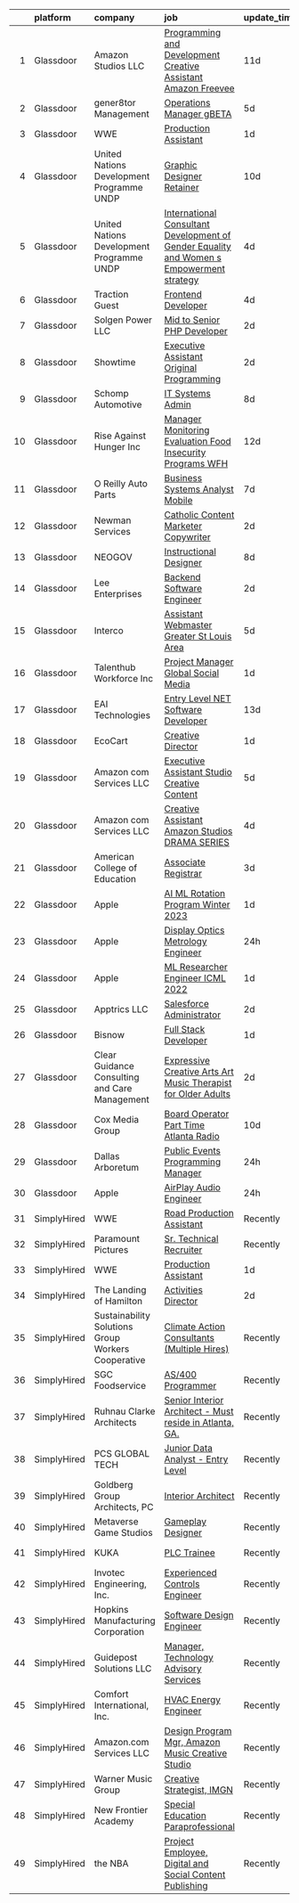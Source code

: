 

|    | platform    | company                                            | job                                                                                                                                                                                                                                                                                                                                                                                                                                                                                                                                                                                                                                                                                                                                                                                                                                                                                                                                                                                                                                                                                                                                                                                                                                                                                                                                                                      | update_time   | location                   |
|---:|:------------|:---------------------------------------------------|:-------------------------------------------------------------------------------------------------------------------------------------------------------------------------------------------------------------------------------------------------------------------------------------------------------------------------------------------------------------------------------------------------------------------------------------------------------------------------------------------------------------------------------------------------------------------------------------------------------------------------------------------------------------------------------------------------------------------------------------------------------------------------------------------------------------------------------------------------------------------------------------------------------------------------------------------------------------------------------------------------------------------------------------------------------------------------------------------------------------------------------------------------------------------------------------------------------------------------------------------------------------------------------------------------------------------------------------------------------------------------|:--------------|:---------------------------|
|  1 | Glassdoor   | Amazon Studios LLC                                 | [Programming and Development Creative Assistant  Amazon Freevee](https://www.glassdoor.com/partner/jobListing.htm?pos=113&ao=1136043&s=58&guid=00000181c2d8941d85c413fb3e552add&src=GD_JOB_AD&t=SR&vt=w&cs=1_69e75fae&cb=1656831383010&jobListingId=1007954125442&jrtk=3-0-1g71dh527kcko801-1g71dh52skuhv800-3310ee7fa5def582-)                                                                                                                                                                                                                                                                                                                                                                                                                                                                                                                                                                                                                                                                                                                                                                                                                                                                                                                                                                                                                                          | 11d           | Culver City, CA            |
|  2 | Glassdoor   | gener8tor Management                               | [Operations Manager   gBETA](https://www.glassdoor.com/partner/jobListing.htm?pos=124&ao=1136043&s=58&guid=00000181c2d8941d85c413fb3e552add&src=GD_JOB_AD&t=SR&vt=w&cs=1_fb39b7ac&cb=1656831383011&jobListingId=1007966992315&jrtk=3-0-1g71dh527kcko801-1g71dh52skuhv800-fbe52ebd9cc20a93-)                                                                                                                                                                                                                                                                                                                                                                                                                                                                                                                                                                                                                                                                                                                                                                                                                                                                                                                                                                                                                                                                              | 5d            | Remote                     |
|  3 | Glassdoor   | WWE                                                | [Production Assistant](https://www.glassdoor.com/partner/jobListing.htm?pos=118&ao=1136043&s=58&guid=00000181c2d8941d85c413fb3e552add&src=GD_JOB_AD&t=SR&vt=w&cs=1_ac37b67a&cb=1656831383011&jobListingId=1007977639094&jrtk=3-0-1g71dh527kcko801-1g71dh52skuhv800-def741c15484349b-)                                                                                                                                                                                                                                                                                                                                                                                                                                                                                                                                                                                                                                                                                                                                                                                                                                                                                                                                                                                                                                                                                    | 1d            | Stamford, CT               |
|  4 | Glassdoor   | United Nations Development Programme  UNDP         | [Graphic Designer  Retainer ](https://www.glassdoor.com/partner/jobListing.htm?pos=111&ao=1136043&s=58&guid=00000181c2d8941d85c413fb3e552add&src=GD_JOB_AD&t=SR&vt=w&cs=1_6e4c9a07&cb=1656831383010&jobListingId=1007957267554&jrtk=3-0-1g71dh527kcko801-1g71dh52skuhv800-9eb7f1d2f1fc61df-)                                                                                                                                                                                                                                                                                                                                                                                                                                                                                                                                                                                                                                                                                                                                                                                                                                                                                                                                                                                                                                                                             | 10d           | Remote                     |
|  5 | Glassdoor   | United Nations Development Programme  UNDP         | [International Consultant   Development of Gender Equality and Women s Empowerment strategy](https://www.glassdoor.com/partner/jobListing.htm?pos=120&ao=1136043&s=58&guid=00000181c2d8941d85c413fb3e552add&src=GD_JOB_AD&t=SR&vt=w&cs=1_f7fdbad5&cb=1656831383011&jobListingId=1007969018475&jrtk=3-0-1g71dh527kcko801-1g71dh52skuhv800-aec983fb00d17ef3-)                                                                                                                                                                                                                                                                                                                                                                                                                                                                                                                                                                                                                                                                                                                                                                                                                                                                                                                                                                                                              | 4d            | Remote                     |
|  6 | Glassdoor   | Traction Guest                                     | [Frontend Developer](https://www.glassdoor.com/partner/jobListing.htm?pos=127&ao=1136043&s=58&guid=00000181c2d8941d85c413fb3e552add&src=GD_JOB_AD&t=SR&vt=w&cs=1_1f515638&cb=1656831383016&jobListingId=1007968874372&jrtk=3-0-1g71dh527kcko801-1g71dh52skuhv800-13756378bb07c79a-)                                                                                                                                                                                                                                                                                                                                                                                                                                                                                                                                                                                                                                                                                                                                                                                                                                                                                                                                                                                                                                                                                      | 4d            | Seattle, WA                |
|  7 | Glassdoor   | Solgen Power LLC                                   | [Mid to Senior PHP Developer](https://www.glassdoor.com/partner/jobListing.htm?pos=125&ao=1136043&s=58&guid=00000181c2d8941d85c413fb3e552add&src=GD_JOB_AD&t=SR&vt=w&ea=1&cs=1_c4fc5f6d&cb=1656831383011&jobListingId=1007974815877&jrtk=3-0-1g71dh527kcko801-1g71dh52skuhv800-4745d4a728104e21-)                                                                                                                                                                                                                                                                                                                                                                                                                                                                                                                                                                                                                                                                                                                                                                                                                                                                                                                                                                                                                                                                        | 2d            | Remote                     |
|  8 | Glassdoor   | Showtime                                           | [Executive Assistant  Original Programming](https://www.glassdoor.com/partner/jobListing.htm?pos=117&ao=1136043&s=58&guid=00000181c2d8941d85c413fb3e552add&src=GD_JOB_AD&t=SR&vt=w&cs=1_87c7e6eb&cb=1656831383011&jobListingId=1007974551030&jrtk=3-0-1g71dh527kcko801-1g71dh52skuhv800-f57a47ed9cc39408-)                                                                                                                                                                                                                                                                                                                                                                                                                                                                                                                                                                                                                                                                                                                                                                                                                                                                                                                                                                                                                                                               | 2d            | West Hollywood, CA         |
|  9 | Glassdoor   | Schomp Automotive                                  | [IT Systems Admin](https://www.glassdoor.com/partner/jobListing.htm?pos=102&ao=1110586&s=58&guid=00000181c2d8941d85c413fb3e552add&src=GD_JOB_AD&t=SR&vt=w&cs=1_925bf940&cb=1656831383009&jobListingId=1007961841572&cpc=7C4254ED5020F855&jrtk=3-0-1g71dh527kcko801-1g71dh52skuhv800-3bb18efab67f0d6a--6NYlbfkN0A8ZMKG7zTudAAPfQw79Y0U7EdReUZql8HHyjY-vKvFpAGYXyW-fDsC_LNPfhfx_2nnZOusIQ8ZRPOQmvM4hGvCxzY9KggaOdbOVImb4icAhQOczWnoQ-oiZSj7xeIOO_aK3J6rLCGjz0n7jHG32-ksxk1odIoRVCuF8R4RcKiIGhIyO8odR0xDXATCe4bwxJP9HWSik3Ieyp5caeeGMg00_l3LYTVuml5gAdtmhoo9qQsuEX-e87Lss27bIpR6PwkCG_hDxytGUKaFAETJw2PRWvrcRbt17Q-8fo74qAemwo0S5OXls1bx7pa-p8acHtCCgq8VYLCHkd90XyDsRRNlEzBsGUDc6-0-kNvcoHHzpC1nmAPrL03gmDNNwlXXSK3b7bv4g7ipAVAFRqmQo9Gy0DTvfSgMYTDKZhDbVZpRv5iam07hPtRQPlhl2ljuHxB2jhFXXBk5XgfExNowANOq_Wikxk8wqBzeejsW5Dkabw0F7iIhVmXlHX3x0mQAs9dumTVSu6JZGn7KSc89_pWwJpypNAGWZQRq--qi4yrp8OgEkO6v1VuD11aPey0kg23PfsuZ2eKG6xuzwPIRHyEmwgSuPGG58sCWXWmuBUN3mYcD7rysckt1A1KAc2A4Uy_Uwoui5HVDDThvzingK3Wqgg61sDkKTdmy_8ZscW3V6pBEO6QaI81ZwyTTFqBit2gyRj3kuMxhQgXvmAywKKRRP6Lg5d_WJXhF8vKujIlctALWUmcKZCb-mBCcEjerAHLPY7Wm9SkCw8Saz4-i9CZlzYm4oTMazJnUpk_8YsJdm8ACqGx6eX3gMsAx2LyVaQ42VXwkuMiNHfqiBmehqMPHhd_YFBXGBozIw8brm5V4bkxzOTDoJDmz_9Yg4rnUReaX8uQQ481uUbMP_b1YA15oSEqOMEpC0cZwSkD8noqaTnVOoiMEoG5sLmXfxDAEPN_vW6e_n_LbvO2TlQBlEcCI)                                   | 8d            | Highlands Ranch, CO        |
| 10 | Glassdoor   | Rise Against Hunger  Inc                           | [Manager  Monitoring   Evaluation  Food Insecurity Programs    WFH](https://www.glassdoor.com/partner/jobListing.htm?pos=106&ao=1110586&s=58&guid=00000181c2d8941d85c413fb3e552add&src=GD_JOB_AD&t=SR&vt=w&cs=1_380bbb72&cb=1656831383009&jobListingId=1007951564485&cpc=8795CF9063CD573D&jrtk=3-0-1g71dh527kcko801-1g71dh52skuhv800-fd500f40e60dadd9--6NYlbfkN0CyPZmHBUmM81fNjMOMVjVZKwyGtfr3pwzIAvs7qgh2_Cq_FzwtJPp6QWJ80ZEZNEoAQpup8ijfuOvRoMw42xgVJggSGfgjNjokzedY89vhXD_AqFzWiBzW0CIhcS0ogIuV6nQjK9IWlCvhLm0i99mIKzblphndO-c_rbz3b0U4h8tv2cw_RunVNNpbYF_lR3hhei2EZw1hSsynM3598Pr1kdCXcNly5kvJZYJ4M79EkzidJMrCkn1epAT6EfOAYO0Aj5K6pBRUQOVpgkTa47b4WFMicdQlTT8vP54gr92XSIMPmzTjrpVXFcpyEDQT7Slj0zDbcLh8m5K9Vobiq9rSMedK96Os-yFSQWXEmBwhb8SiLQ50gazHaA8DLwssmKDJmYoX3FlFkJLPAEsC_VzMjQVrCGla1OOSgv62cUlc709l9lB_ot3tsGEPz3nKx6nj0qkHLqqF43SdNR_wiA9IsK-QgevvOLOpAuS-bINTbOMlmAT5Jgmca-bVLxBN_o8%3D)                                                                                                                                                                                                                                                                                                                                                                                                                                                                    | 12d           | Remote                     |
| 11 | Glassdoor   | O Reilly Auto Parts                                | [Business Systems Analyst Mobile](https://www.glassdoor.com/partner/jobListing.htm?pos=128&ao=1136043&s=58&guid=00000181c2d8941d85c413fb3e552add&src=GD_JOB_AD&t=SR&vt=w&ea=1&cs=1_4a6550f3&cb=1656831383016&jobListingId=1007963401077&jrtk=3-0-1g71dh527kcko801-1g71dh52skuhv800-704f7619c170a3a4-)                                                                                                                                                                                                                                                                                                                                                                                                                                                                                                                                                                                                                                                                                                                                                                                                                                                                                                                                                                                                                                                                    | 7d            | Remote                     |
| 12 | Glassdoor   | Newman Services                                    | [Catholic Content Marketer Copywriter](https://www.glassdoor.com/partner/jobListing.htm?pos=112&ao=1136043&s=58&guid=00000181c2d8941d85c413fb3e552add&src=GD_JOB_AD&t=SR&vt=w&ea=1&cs=1_9b1192f0&cb=1656831383010&jobListingId=1007975214571&jrtk=3-0-1g71dh527kcko801-1g71dh52skuhv800-808f396dd8657827-)                                                                                                                                                                                                                                                                                                                                                                                                                                                                                                                                                                                                                                                                                                                                                                                                                                                                                                                                                                                                                                                               | 2d            | Dallas, TX                 |
| 13 | Glassdoor   | NEOGOV                                             | [Instructional Designer](https://www.glassdoor.com/partner/jobListing.htm?pos=116&ao=1136043&s=58&guid=00000181c2d8941d85c413fb3e552add&src=GD_JOB_AD&t=SR&vt=w&cs=1_f2c3756f&cb=1656831383011&jobListingId=1007962267083&jrtk=3-0-1g71dh527kcko801-1g71dh52skuhv800-9fefe58a06a40dd7-)                                                                                                                                                                                                                                                                                                                                                                                                                                                                                                                                                                                                                                                                                                                                                                                                                                                                                                                                                                                                                                                                                  | 8d            | Remote                     |
| 14 | Glassdoor   | Lee Enterprises                                    | [Backend Software Engineer](https://www.glassdoor.com/partner/jobListing.htm?pos=130&ao=1136043&s=58&guid=00000181c2d8941d85c413fb3e552add&src=GD_JOB_AD&t=SR&vt=w&ea=1&cs=1_3ef9a928&cb=1656831383017&jobListingId=1007974899590&jrtk=3-0-1g71dh527kcko801-1g71dh52skuhv800-867f7f4fd0a86fe2-)                                                                                                                                                                                                                                                                                                                                                                                                                                                                                                                                                                                                                                                                                                                                                                                                                                                                                                                                                                                                                                                                          | 2d            | Remote                     |
| 15 | Glassdoor   | Interco                                            | [Assistant Webmaster    Greater St  Louis Area](https://www.glassdoor.com/partner/jobListing.htm?pos=104&ao=1110586&s=58&guid=00000181c2d8941d85c413fb3e552add&src=GD_JOB_AD&t=SR&vt=w&cs=1_3d79a300&cb=1656831383009&jobListingId=1007965485614&cpc=0C1A14C72F2C651E&jrtk=3-0-1g71dh527kcko801-1g71dh52skuhv800-7b46df5e5959713c--6NYlbfkN0AZhccrYCUSJlZEde1UnGXnwlG1V9FU8luw-eezWnVYrwkZU9Nn3vDP2-UrMJ-b6pyT_6nJM735vnULW9BzI-aPGf21a2p0ucb4pUqxker-jt_MxUzrkx5dEuxBsKW_xK8WAKFS6Kae0KyGOvlWGOO_b1aDjmHOQES94ObST1sA8F601tiPJ7R8PWTH2NUxOCGZDQdquSrgc7LrgTAKDlUJpWLBz_KUTLqvAerzCE0217nsD5EvS52HCXE78tvIc1sZjXJ34NngVnEQEYzA1sbVpOMPrW9Pk3AwEYNbH3GadqhK3uVzjAK3K_zlvfF1U9ZsVnnDTO66Cz1oWy1w7ddPNw8mbnHgaPae2eeEpa0s4AYMP10dEXshpUAbl7N_xqghwwvCysiHzah1fkvLaGF0cjFDiMqGoT5Vx6JEI6DGN6P-jvqpN7qw0de-VQ0-hO_XKZZUfLD8CMM7WLX0WTFYdslM5BGXoSJhiBGwR50FlJ1K5vM0G37W04_RmysRdFeb_FeRkabLHLFkqZrK85D239J7B-O0lcLgZASePppmLg%3D%3D)                                                                                                                                                                                                                                                                                                                                                                                                                                          | 5d            | Madison, IL                |
| 16 | Glassdoor   | Talenthub Workforce  Inc                           | [Project Manager Global Social Media](https://www.glassdoor.com/partner/jobListing.htm?pos=109&ao=1110586&s=58&guid=00000181c2d8941d85c413fb3e552add&src=GD_JOB_AD&t=SR&vt=w&ea=1&cs=1_cfe6a7be&cb=1656831383010&jobListingId=1007977276456&cpc=F41FEAB56D215062&jrtk=3-0-1g71dh527kcko801-1g71dh52skuhv800-9d9d33b3fd051346--6NYlbfkN0DpwFV3tuw9vFlML3xauMsT_S9XsNg3VdZNHiuyFzGFE3ciwNCiWa1qTVbJP6xa3o1Duwbcn6FIY8dVKNAXdp6rAv0AR1o6Z79rWwQki84qH3J0T-pZxjDZROF39Ck1h9-RKUBVjYLUD3eHJBvyzETjssWTehzA7iWh8MhKiUXGVCI910KlhYYyCZOkGTHcurwz0_w7xaDzZNbpemFEWTEoec6OMS1jL_4uRgNSB4IgUtDVt-safMrf1HBTnYRpyOOXDLf-QMh5n0NNpbgsv5NWg_GMXiqkTDlb2a_tvGOcfP-DFpdIAngkoC5Yb_8gRPLyaUBsy5q7SPcbF4BDItynohOYbe1l2XBPNHij9GkZcRLrGc4xYvAENVySXpDWINVvGdz1fL0Z4cTJh4d5Yea72fDJYXSZVASfTN_10X0eBiff3TzFZEY0Flvfrg3FfLs8BE4k6HaYBMyYAOHQM2PDpyo2rs8jz1gvXAM_9mfabMQTT1Vv6qz95XkMq-ZsrY1aOBCMcOuUizmP6CUzf4W0)                                                                                                                                                                                                                                                                                                                                                                                                                                                                           | 1d            | Newark, NJ                 |
| 17 | Glassdoor   | EAI Technologies                                   | [Entry Level  NET Software Developer](https://www.glassdoor.com/partner/jobListing.htm?pos=105&ao=1110586&s=58&guid=00000181c2d8941d85c413fb3e552add&src=GD_JOB_AD&t=SR&vt=w&cs=1_e9269158&cb=1656831383009&jobListingId=1007949466782&cpc=4F748F1840550ABC&jrtk=3-0-1g71dh527kcko801-1g71dh52skuhv800-932e3c7dd30e651e--6NYlbfkN0BkyVyI3uzmcA9Hk0QF97k2oWtllSQatNLZYd8AAWoe5804uzGbN2hO0o37koSYC5x4AiofaZI9_hqJdO5GYSzkn2Zmydyd7wuV0eiEp8yu9Jmg4Afg58BLss2HRwcd-YxvSFKVaXxbB-PB1saeDkazMjCgr6SjYd-oT6_Bgi26FhLW7FLhCvDev97-lCEYqYBGP4ZeWyuqvwJjhMVYv9kuRRCWJZmQw9plchNlkHT5Vtctlw8bflLS-kLTbvQx58HII2D6t4Mc9qDENtf-v1Foi_BP1CS-zLN2FMS3x_oHGznet9dEmdNX4RDZugHg71gHo4aWLSYoiE1wpqlYnmIAnjDTnec049qKZ9_2y94uoA36iHrUN2nYz4slJ9digv5kLwwpTJyn6IuJlL4S0555UvhXOEvrIsl5nALJ0oJD9zXdqnNzYDNEVxOaGjHvWaQZkd9D2phDuJG8S4i539EhqHXz3kGcdCaSW7wXUDl0kjX2lbacX5nLCiWbRenaT9TV_yUAJlb5WZJ7n43-u6gmL64tpZS-C1tkSc5QzCQLjqwtauAQ-8mkJ6G92M0B80A9mCiQtUXfaHkJrAOhDVRPvvnaPPs9yry5LNJJscSQbAof1rPXkrYobKvcLV3fcj7mmqD_W9kzS_I4q4VOmy2GF31MVqTQzsNYoXKhp4CXo0jc66RKlYUhLY82rdlN3RtMTWYaTGcHUWKfOs5cTp-YSVZQLptoRw_4Lcve7gwx81UPlVvWPV8_3t1CqNJ-tCo%3D)                                                                                                                                                                                                                                  | 13d           | Vienna, VA                 |
| 18 | Glassdoor   | EcoCart                                            | [Creative Director](https://www.glassdoor.com/partner/jobListing.htm?pos=121&ao=1136043&s=58&guid=00000181c2d8941d85c413fb3e552add&src=GD_JOB_AD&t=SR&vt=w&ea=1&cs=1_08bd9c3a&cb=1656831383011&jobListingId=1007978084353&jrtk=3-0-1g71dh527kcko801-1g71dh52skuhv800-5204d5f80a835dda-)                                                                                                                                                                                                                                                                                                                                                                                                                                                                                                                                                                                                                                                                                                                                                                                                                                                                                                                                                                                                                                                                                  | 1d            | Remote                     |
| 19 | Glassdoor   | Amazon com Services LLC                            | [Executive Assistant  Studio Creative Content](https://www.glassdoor.com/partner/jobListing.htm?pos=115&ao=1136043&s=58&guid=00000181c2d8941d85c413fb3e552add&src=GD_JOB_AD&t=SR&vt=w&cs=1_316edc5a&cb=1656831383011&jobListingId=1007966736298&jrtk=3-0-1g71dh527kcko801-1g71dh52skuhv800-dba37e8a5f1e7613-)                                                                                                                                                                                                                                                                                                                                                                                                                                                                                                                                                                                                                                                                                                                                                                                                                                                                                                                                                                                                                                                            | 5d            | Culver City, CA            |
| 20 | Glassdoor   | Amazon com Services LLC                            | [Creative Assistant    Amazon Studios   DRAMA SERIES](https://www.glassdoor.com/partner/jobListing.htm?pos=110&ao=1136043&s=58&guid=00000181c2d8941d85c413fb3e552add&src=GD_JOB_AD&t=SR&vt=w&cs=1_c64f4a64&cb=1656831383010&jobListingId=1007967893286&jrtk=3-0-1g71dh527kcko801-1g71dh52skuhv800-3febe796977aa47c-)                                                                                                                                                                                                                                                                                                                                                                                                                                                                                                                                                                                                                                                                                                                                                                                                                                                                                                                                                                                                                                                     | 4d            | Culver City, CA            |
| 21 | Glassdoor   | American College of Education                      | [Associate Registrar](https://www.glassdoor.com/partner/jobListing.htm?pos=123&ao=1136043&s=58&guid=00000181c2d8941d85c413fb3e552add&src=GD_JOB_AD&t=SR&vt=w&cs=1_8dc3e010&cb=1656831383011&jobListingId=1007972057282&jrtk=3-0-1g71dh527kcko801-1g71dh52skuhv800-425c53bdadd03702-)                                                                                                                                                                                                                                                                                                                                                                                                                                                                                                                                                                                                                                                                                                                                                                                                                                                                                                                                                                                                                                                                                     | 3d            | Remote                     |
| 22 | Glassdoor   | Apple                                              | [AI ML Rotation Program   Winter 2023](https://www.glassdoor.com/partner/jobListing.htm?pos=103&ao=1110586&s=58&guid=00000181c2d8941d85c413fb3e552add&src=GD_JOB_AD&t=SR&vt=w&cs=1_2f4ab937&cb=1656831383009&jobListingId=1007978378411&cpc=F4EED0218A761C36&jrtk=3-0-1g71dh527kcko801-1g71dh52skuhv800-bb25ae80f8619047--6NYlbfkN0BvKrLyj5gPmtZO9T8euul8TCxuuKNOtzRJOomxnwSEodTz2Bc-sPZl1dBMH13w-jMp7PyukxaJsr2doQOJNnmgv7OHG98ZAaz3h1xTFkWhjyt1vDGaV5k86C-O1qt0IPYZPP9K0yli4U_mU7PKvVIcCK_0qSidfVsTyeaoIf0xvOr-4YeJEUEYlpIJ7SOoO3k8naYHDTtQ3kWCiuNReAvsw__cwy787GNCnnUkPHCRsEg7TrLuPHU4w8IuTfW4LEtxQeZRPR_Ip-UMlZuOKp07Ik07dR7Ngb76ii2xRwS95RgWmPrdwGQn_wLh-99a2pu1PjJi5u3in8Ys1eGOXxrPCxDaiyX1gQY2ZmuMc6Rc9Ab3sstRswAj7pWnRuUCQ74f_VdoB3KtR6mI1VHKo7ughzTwTR-FtTY7v9Y-CZ48eaSfp0uGh9vSHhCJjsZPOT6J-w_S11kR1vAgIK7jtrYxBIRiKWrWS6GQbStXTWWuNTNWFrqTgTIMerqh7er4a-ASKO--ThFYk8EHb1HcJmyahEvZocWEvNEFxt-aydGu2uE4bO87-xXd_gAInxRW31EbzrlpUdEL3AOTGGLy6gsPwjYD0Nf0YaYHCzCMpWxp6daHkqM7kmjIqhtcuDxXIg5HMmYp_OhU0dN2mP8EhYiCzTv3eZFLIHwPtoc_eCCCth4xrnxV2OTq0s2MBChgFyKibFbgl1OTwAmUFAJrHSoXkBBgAscILZTG8VefKBu5oJeKSfdFH3tndOkOBTNRV43LoTM_on0RRYP1jGSdpUR-ZsKFU2XPsTaPlydqdjqHsu2Ja22pPrXtrXjC1MofhN0_Ga0wS7amnCPXpv3cpz6dvfTEHqFBfa1dfTGsEmrpzzfpWxcstz7PvN5xJM4FR9zJdYMslLDs4YbB4N7DKIEb6A4LCDxUUKF0b2hTeJ9-sBs8UGocdReZmPKmVVvcUagj8ysKi8nSAdef_9aKDTSi18NFgBB9gqI%3D) | 1d            | Seattle, WA                |
| 23 | Glassdoor   | Apple                                              | [Display Optics Metrology Engineer](https://www.glassdoor.com/partner/jobListing.htm?pos=107&ao=1110586&s=58&guid=00000181c2d8941d85c413fb3e552add&src=GD_JOB_AD&t=SR&vt=w&cs=1_b676baaa&cb=1656831383009&jobListingId=1007979187817&cpc=AC285F3A3ECA6BB0&jrtk=3-0-1g71dh527kcko801-1g71dh52skuhv800-c2dc4a0242763ff7--6NYlbfkN0BvKrLyj5gPmtZO9T8euul8TCxuuKNOtzRJOomxnwSEodTz2Bc-sPZlO_uSwsktAegCjBFkktJ1Xm6JrWnpZB4VkibBxM6bnp8IjOBggRQmU2n6Iu_UqwqEIe8fkn5JNmwcKXvawSm_w7Wxqg4IWbbIZIcnAxsQ4dlN5z7ZoSmS6hI1GY3xGGmXOUkKHtLWoFvF1AB_fUWe9pVlbMON0Q-Cj6jJo_MguqEYfGYMsgqmcZZ8uwfP61_8PRbexxS1u1NMpjmzoZnjCwcQcgtXtqvFhIU87kBCmkhqBqyawlbqSzWlAowtwSa0mEs06RNLVvoYtN04fJVgQmTd_Q2-EJzaVrJmGrJRkgNqZK7IFbOZAxm1K1GBRChJhlUhwK1xlbwTa_bzoLnubLYOa063bnGLg9QS62Q6CM-oyUqHFEaqYrwo5HElUTQsloLi-kCM6s-2O4H0WlbJXlKt_2XPqsYo6PUT9UDS7CzfjbOuqfbTzt8YVw8PsuA5oFkbzoEaFQZRPa3kqDQnAiOsGy9ed4dKDxU0xiq8pYFHed-JieKaObKUkZHZMemMI1ElpPUjJck3wyNlhPstj7q5JiTY-WgoWrRZwZJ9Qi4FbBoRMe_9kAb57NYqjy3JxKcoEXSN_m8JFU_i5_xbbDXFAcYGwysfGn48EMqsddof0KnRxRi-EufMwCnscS1qSLv0VteyyG-FXNCB2VDat20rXB39gtq2ilQo_Yci5tnYXHf32YFxgPveuY1tT-DcciqDZN3EKXmUchBwda2BQwSZ3LBhUQoJpiqzX0eo4P7yDvebDkb40OZUCqjkkCbyGbgx4I7GUHFTmXopbjwLBKwsPrGLsAd7u8NgkBGi-Q2YbjdyOUx5P-Uj30glC-cy4_okiUF2y0Luy5jA96xNY1YUQUyMeXplpmjxJi2_5S04PVNikemH_ZGEBKKxK_jzzkA-6TuR0UGnaVhK_PCj0iPAj6Wv5eaA)                  | 24h           | Cupertino, CA              |
| 24 | Glassdoor   | Apple                                              | [ML Researcher   Engineer  ICML 2022 ](https://www.glassdoor.com/partner/jobListing.htm?pos=126&ao=1136043&s=58&guid=00000181c2d8941d85c413fb3e552add&src=GD_JOB_AD&t=SR&vt=w&cs=1_9511fa36&cb=1656831383016&jobListingId=1007977376332&jrtk=3-0-1g71dh527kcko801-1g71dh52skuhv800-ebdaa431a03aec32-)                                                                                                                                                                                                                                                                                                                                                                                                                                                                                                                                                                                                                                                                                                                                                                                                                                                                                                                                                                                                                                                                    | 1d            | Cupertino, CA              |
| 25 | Glassdoor   | Apptrics LLC                                       | [Salesforce Administrator](https://www.glassdoor.com/partner/jobListing.htm?pos=119&ao=1136043&s=58&guid=00000181c2d8941d85c413fb3e552add&src=GD_JOB_AD&t=SR&vt=w&ea=1&cs=1_0e256e89&cb=1656831383011&jobListingId=1007972990794&jrtk=3-0-1g71dh527kcko801-1g71dh52skuhv800-c0610486f298ef2d-)                                                                                                                                                                                                                                                                                                                                                                                                                                                                                                                                                                                                                                                                                                                                                                                                                                                                                                                                                                                                                                                                           | 2d            | Atlanta, GA                |
| 26 | Glassdoor   | Bisnow                                             | [Full Stack Developer](https://www.glassdoor.com/partner/jobListing.htm?pos=129&ao=1136043&s=58&guid=00000181c2d8941d85c413fb3e552add&src=GD_JOB_AD&t=SR&vt=w&cs=1_030ed089&cb=1656831383016&jobListingId=1007977794895&jrtk=3-0-1g71dh527kcko801-1g71dh52skuhv800-3f1c6a61349425e0-)                                                                                                                                                                                                                                                                                                                                                                                                                                                                                                                                                                                                                                                                                                                                                                                                                                                                                                                                                                                                                                                                                    | 1d            | Remote                     |
| 27 | Glassdoor   | Clear Guidance Consulting and Care Management      | [Expressive Creative Arts Art Music Therapist for Older Adults](https://www.glassdoor.com/partner/jobListing.htm?pos=101&ao=1110586&s=58&guid=00000181c2d8941d85c413fb3e552add&src=GD_JOB_AD&t=SR&vt=w&ea=1&cs=1_0cf6c0e3&cb=1656831383009&jobListingId=1007973576739&cpc=5B5ECFBC4228ADCA&jrtk=3-0-1g71dh527kcko801-1g71dh52skuhv800-645a36b3915d14df--6NYlbfkN0CKMr_jd6-Uhsc2oVLdD4PUDR--4rkgzVidIuDZ_BJwwUMEFCr_IjW44p4gBQzIIZ2p1FjpZg6zax9X0HeVHmrjtleYQb1emFUsYGZ_LEtW9X208vApFa5xTgI9No334sc0Ovj7s5iHhmYxgkPD_tNPPdevJ-fXtYGUh5KvH_nCE0cTgpYYbtgnznpIpS0i4mj6BdwaaZKKXfBhPfE77ky7xKqFwalULzwTaEpnHywZ9elpquoRno2HJ0j-3sq2hmK9f7cYrfjJw1qxQiGRIFYAkEl5xVBfvuwkr_hrLkz7pkj0mSIIZhAP7VaDmVotxOGh7OKMf1tpBcSkdC4-Gs6m7DHjUOEgZT38ChjTN3mWFF9HPEqP0XlYpOA8u5NKs7JIXI8kWLsGhKsi6u8-0-5V1fe_NTmGncYR9LF6XZfzIwT45OC-g6ZIeXf3wjYw5RAzB8SOjdxktViK72-ZNzOnDE5nWZ1lTZE6XmQpUC6O_8Fdk7PMQ5DKzqL8qOCMsf4WZvZwiY_Uqg%3D%3D)                                                                                                                                                                                                                                                                                                                                                                                                                                                     | 2d            | Massachusetts              |
| 28 | Glassdoor   | Cox Media Group                                    | [Board Operator  Part Time    Atlanta Radio](https://www.glassdoor.com/partner/jobListing.htm?pos=122&ao=1136043&s=58&guid=00000181c2d8941d85c413fb3e552add&src=GD_JOB_AD&t=SR&vt=w&cs=1_f8c0f25e&cb=1656831383011&jobListingId=1007957237561&jrtk=3-0-1g71dh527kcko801-1g71dh52skuhv800-7deaf82f9d18c86c-)                                                                                                                                                                                                                                                                                                                                                                                                                                                                                                                                                                                                                                                                                                                                                                                                                                                                                                                                                                                                                                                              | 10d           | Atlanta, GA                |
| 29 | Glassdoor   | Dallas Arboretum                                   | [Public Events Programming Manager](https://www.glassdoor.com/partner/jobListing.htm?pos=114&ao=1136043&s=58&guid=00000181c2d8941d85c413fb3e552add&src=GD_JOB_AD&t=SR&vt=w&cs=1_84b70068&cb=1656831383010&jobListingId=1007979189916&jrtk=3-0-1g71dh527kcko801-1g71dh52skuhv800-5e7d1b71d3694037-)                                                                                                                                                                                                                                                                                                                                                                                                                                                                                                                                                                                                                                                                                                                                                                                                                                                                                                                                                                                                                                                                       | 24h           | Dallas, TX                 |
| 30 | Glassdoor   | Apple                                              | [AirPlay Audio Engineer](https://www.glassdoor.com/partner/jobListing.htm?pos=108&ao=1110586&s=58&guid=00000181c2d8941d85c413fb3e552add&src=GD_JOB_AD&t=SR&vt=w&cs=1_cd105721&cb=1656831383010&jobListingId=1007979187838&cpc=C4A69CCDBB3B9599&jrtk=3-0-1g71dh527kcko801-1g71dh52skuhv800-da447fa5bfdbfd99--6NYlbfkN0BvKrLyj5gPmtZO9T8euul8TCxuuKNOtzRJOomxnwSEodTz2Bc-sPZlC5mDe-NOaJiV4pkcEWnR3FOaKq2sit14hJicMiAcSq5M2iAWL_PEoB-j7Vx-0jaqnJwGY4l5C_grqX0Uy3lc_qebUPbwsOANojKecxkaP3IJLyc8qcy9WcTvnXeL8x_v2s6kIrgBUmFcQDHOqwUDnEIbS_MXhC13kk2WMM4ufmN9huxjFO2CV3yARbWCvj1uDmgB6XlRiEaCPqtJHjIvzWMxNO3-GqPUJejHEREuA1GzYJ9eGaRqpWsBo5HYf8SIWcde6wOuE4flHerA4go3C0bS_HO-l-C9-y7QUOxC-zzTHs1fUkoNf1QbYAbNV0Siww5n4rhEZVspia_Ear9lgslVv6OlndO_hKW3LTVdC2JhFUEd26lnalPtMbH557pedr2AgO38t0oVSLPEzBQZFKNmSUJ-NFhPtyx7_SEQ7jf_GOvHel01zvotU1tJ4DJjPDAUf5VjL-HRakyHRCrSaS9To1-wdPwDzYLGLr09jUK76IB8vZXugBB19psZEFzvaK4eN91t-iesa_LQMf8hfwPYNoPBBhGzQxrENw9nsnlos-nRrh8Pb7LM143CwfXrIU-3SJd1Z83-vHBjCgRzKGr4GSfehH0Cno8sBScLTf1ZAacPW-5jfuVi0f9jJbQ1KggToKMUl8rO8H84T83LWGWpW04dy8tPyRn2dfelyJPWwWP1b5Zhz4v-1ElfPtMSfMpPd7ic4wy_ZhWtAOUoqMymm0pCmkBMlLj0QvUvT-CER4w5XkJaQOvsnOoDj0BTu9ivakAh7GdvOv-7BTSugDjDD_w1LWHJ4I7nRhogUW61fEqzA34y1hK5bf0FBlxSmnjEh474ttOTi-VXLXgBIDBED1aI97OMbpvqY6E-Jn1LXGuXeGa5e1mInY1JeDIJY4LKN3GUcH5z0kRsmDPI4g%3D%3D)                                 | 24h           | San Diego, CA              |
| 31 | SimplyHired | WWE                                                | [Road Production Assistant](https://www.simplyhired.com/job/QBStxMvT--zj8-7nGiQ1XxVMz9PWitpMAmeqJDvN6vQ41CvYFC0uig?q=creative+programming)                                                                                                                                                                                                                                                                                                                                                                                                                                                                                                                                                                                                                                                                                                                                                                                                                                                                                                                                                                                                                                                                                                                                                                                                                               | Recently      | Remote                     |
| 32 | SimplyHired | Paramount Pictures                                 | [Sr. Technical Recruiter](https://www.simplyhired.com/job/EoYTfilyvoiTwQ0M_R3u0ubKO-pWZvY3iEIVTuiApWLdKea47zZ3IA?q=creative+programming)                                                                                                                                                                                                                                                                                                                                                                                                                                                                                                                                                                                                                                                                                                                                                                                                                                                                                                                                                                                                                                                                                                                                                                                                                                 | Recently      | Remote                     |
| 33 | SimplyHired | WWE                                                | [Production Assistant](https://www.simplyhired.com/job/wMtRZdI0DOQ-PP-Wd40Jbvv1XlFU_SOfTmLbdLqa5TCTqpotsllucA?q=creative+programming)                                                                                                                                                                                                                                                                                                                                                                                                                                                                                                                                                                                                                                                                                                                                                                                                                                                                                                                                                                                                                                                                                                                                                                                                                                    | 1d            | Stamford, CT               |
| 34 | SimplyHired | The Landing of Hamilton                            | [Activities Director](https://www.simplyhired.com/job/rM6g23P8on9tULublISynAPRN4_wKMWKNa6pwb5B-8cJNCFmDs2x-g?q=creative+programming)                                                                                                                                                                                                                                                                                                                                                                                                                                                                                                                                                                                                                                                                                                                                                                                                                                                                                                                                                                                                                                                                                                                                                                                                                                     | 2d            | Township of Hamilton, NJ   |
| 35 | SimplyHired | Sustainability Solutions Group Workers Cooperative | [Climate Action Consultants (Multiple Hires)](https://www.simplyhired.com/job/Z5bQXC7vHSbjcVn3NDaog99a9H3o6_RJgNkvrOee9tvE29auxI1Wqg?q=creative+programming)                                                                                                                                                                                                                                                                                                                                                                                                                                                                                                                                                                                                                                                                                                                                                                                                                                                                                                                                                                                                                                                                                                                                                                                                             | Recently      | Remote                     |
| 36 | SimplyHired | SGC Foodservice                                    | [AS/400 Programmer](https://www.simplyhired.com/job/z08Vm0kH-9tHjzB0m3KsBQbgKFBvuQiAtbIsIKoh1obltQegsFHLBw?q=creative+programming)                                                                                                                                                                                                                                                                                                                                                                                                                                                                                                                                                                                                                                                                                                                                                                                                                                                                                                                                                                                                                                                                                                                                                                                                                                       | Recently      | Springfield, MO            |
| 37 | SimplyHired | Ruhnau Clarke Architects                           | [Senior Interior Architect - Must reside in Atlanta, GA.](https://www.simplyhired.com/job/xwDXtTWrFE92J_6982c25CzPKJIM_4CPbnbisyXExqc7QVs0nE5PFA?q=creative+programming)                                                                                                                                                                                                                                                                                                                                                                                                                                                                                                                                                                                                                                                                                                                                                                                                                                                                                                                                                                                                                                                                                                                                                                                                 | Recently      | Remote                     |
| 38 | SimplyHired | PCS GLOBAL TECH                                    | [Junior Data Analyst - Entry Level](https://www.simplyhired.com/job/p2asUArcHSZEPRCyamrN0_wZmNb5Oookbg_nJXxlzIjbq0XCFhV-QA?q=creative+programming)                                                                                                                                                                                                                                                                                                                                                                                                                                                                                                                                                                                                                                                                                                                                                                                                                                                                                                                                                                                                                                                                                                                                                                                                                       | Recently      | Washington, DC +1 location |
| 39 | SimplyHired | Goldberg Group Architects, PC                      | [Interior Architect](https://www.simplyhired.com/job/CFonao7nF2mSBYHPB-VAZKlA2NvthEAC6En0ZmUFhf2flAAK5y05tQ?q=creative+programming)                                                                                                                                                                                                                                                                                                                                                                                                                                                                                                                                                                                                                                                                                                                                                                                                                                                                                                                                                                                                                                                                                                                                                                                                                                      | Recently      | Kansas City, MO            |
| 40 | SimplyHired | Metaverse Game Studios                             | [Gameplay Designer](https://www.simplyhired.com/job/7kLCO6ssSf2T0Z2HSODyjW8iNbec6zu2SHW8c3gubOE6eIi-Re2bqA?q=creative+programming)                                                                                                                                                                                                                                                                                                                                                                                                                                                                                                                                                                                                                                                                                                                                                                                                                                                                                                                                                                                                                                                                                                                                                                                                                                       | Recently      | Remote                     |
| 41 | SimplyHired | KUKA                                               | [PLC Trainee](https://www.simplyhired.com/job/uivJ-F4E2_7bIfCVnMMQcgP8pg0jrbAMXiSSVXwqHP_s6XkqQS9EGg?q=creative+programming)                                                                                                                                                                                                                                                                                                                                                                                                                                                                                                                                                                                                                                                                                                                                                                                                                                                                                                                                                                                                                                                                                                                                                                                                                                             | Recently      | Clinton Township, MI       |
| 42 | SimplyHired | Invotec Engineering, Inc.                          | [Experienced Controls Engineer](https://www.simplyhired.com/job/hgezqZnkFpQUWj88Sn4wibKApzGtKCGkFlfMABndsUX0zgxKLvXNFQ?q=creative+programming)                                                                                                                                                                                                                                                                                                                                                                                                                                                                                                                                                                                                                                                                                                                                                                                                                                                                                                                                                                                                                                                                                                                                                                                                                           | Recently      | Brooklyn Park, MN          |
| 43 | SimplyHired | Hopkins Manufacturing Corporation                  | [Software Design Engineer](https://www.simplyhired.com/job/qY8slYaw9wD2ocnPC4HaJoxOS535kfd1g9te5vVup0OD4IWDFxIROg?q=creative+programming)                                                                                                                                                                                                                                                                                                                                                                                                                                                                                                                                                                                                                                                                                                                                                                                                                                                                                                                                                                                                                                                                                                                                                                                                                                | Recently      | Emporia, KS                |
| 44 | SimplyHired | Guidepost Solutions LLC                            | [Manager, Technology Advisory Services](https://www.simplyhired.com/job/SHvhGhePtCfZbSBBr7k9RVc0QkElcCCYR-HRdGU_FSwLJOTjIs7pFw?q=creative+programming)                                                                                                                                                                                                                                                                                                                                                                                                                                                                                                                                                                                                                                                                                                                                                                                                                                                                                                                                                                                                                                                                                                                                                                                                                   | Recently      | Washington, DC             |
| 45 | SimplyHired | Comfort International, Inc.                        | [HVAC Energy Engineer](https://www.simplyhired.com/job/cCLM8oMWzQk_k8lP4D3WsN8l6m_oh4L1_9FJEjzVApq2e3ynIDOGvg?q=creative+programming)                                                                                                                                                                                                                                                                                                                                                                                                                                                                                                                                                                                                                                                                                                                                                                                                                                                                                                                                                                                                                                                                                                                                                                                                                                    | Recently      | Penngrove, CA              |
| 46 | SimplyHired | Amazon.com Services LLC                            | [Design Program Mgr, Amazon Music Creative Studio](https://www.simplyhired.com/job/twZXhdhVtddNxvhea5HPNs8MrpENLr1xsC1JI1-Ix4rNmGNY2Me9BQ?q=creative+programming)                                                                                                                                                                                                                                                                                                                                                                                                                                                                                                                                                                                                                                                                                                                                                                                                                                                                                                                                                                                                                                                                                                                                                                                                        | Recently      | Remote                     |
| 47 | SimplyHired | Warner Music Group                                 | [Creative Strategist, IMGN](https://www.simplyhired.com/job/e-GSkLXuXNobvzaf90FE82j7ExXd6U-w1vlXIeM8JrP_a4gix3Q5LQ?q=creative+programming)                                                                                                                                                                                                                                                                                                                                                                                                                                                                                                                                                                                                                                                                                                                                                                                                                                                                                                                                                                                                                                                                                                                                                                                                                               | Recently      | New York, NY +1 location   |
| 48 | SimplyHired | New Frontier Academy                               | [Special Education Paraprofessional](https://www.simplyhired.com/job/aE-MWId-VQi0QQeUbEMOAl2paFX2Y_AoU6hQ_KSUHSUJyu-JGL9d1Q?q=creative+programming)                                                                                                                                                                                                                                                                                                                                                                                                                                                                                                                                                                                                                                                                                                                                                                                                                                                                                                                                                                                                                                                                                                                                                                                                                      | Recently      | Prairie du Chien, WI       |
| 49 | SimplyHired | the NBA                                            | [Project Employee, Digital and Social Content Publishing](https://www.simplyhired.com/job/YGr8DIZ_7ssb7mpz15cfA39-CmhyuAje7gEDJE1mJbbQcb5qOn5uuA?q=creative+programming)                                                                                                                                                                                                                                                                                                                                                                                                                                                                                                                                                                                                                                                                                                                                                                                                                                                                                                                                                                                                                                                                                                                                                                                                 | Recently      | Secaucus, NJ               |